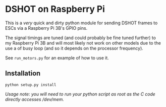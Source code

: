 # DSHOT on Raspberry Pi

This is a *very* quick and dirty python module for sending DSHOT frames to ESCs via a Raspberry Pi 3B's GPIO pins.

The signal timings are tuned (and could probably be fine tuned further) to my Raspberry Pi 3B and will most likely not work on other models due to the use a of busy loop (and so it depends on the processor frequency).

See `run_motors.py` for an example of how to use it.

## Installation
`python setup.py install`

*Usage note: you will need to run your python script as root as the C code directly accesses /dev/mem.*


